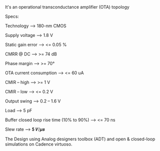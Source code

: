 It's an operational transconductance amplifier (OTA) topology 

Specs:

Technology --> 180-nm CMOS

Supply voltage --> 1.8 V

Static gain error --> <= 0.05 %

CMRR @ DC --> >= 74 dB

Phase margin --> >= 70°

OTA current consumption --> <= 60 uA

CMIR – high --> >= 1 V

CMIR – low --> <= 0.2 V

Output swing --> 0.2 – 1.6 V

Load --> 5 pF

Buffer closed loop rise time (10% to 90%) --> <= 70 ns

Slew rate --> 𝟓 𝑽/𝝁𝒔

The Design using Analog designers toolbox (ADT) and open & closed-loop simulations on Cadence virtuoso.
